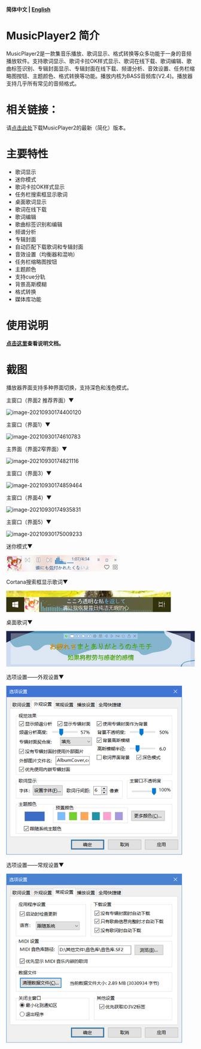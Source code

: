 **简体中文 | [English](https://github.com/zhongyang219/MusicPlayer2/blob/master/README_en-us.md)**<br>

# MusicPlayer2 简介

MusicPlayer2是一款集音乐播放、歌词显示、格式转换等众多功能于一身的音频播放软件。支持歌词显示、歌词卡拉OK样式显示、歌词在线下载、歌词编辑、歌曲标签识别、专辑封面显示、专辑封面在线下载、频谱分析、音效设置、任务栏缩略图按钮、主题颜色、格式转换等功能。播放内核为BASS音频库(V2.4)。播放器支持几乎所有常见的音频格式。

# 相关链接：

请[点击此处](https://github.com/0xHertz/MusicPlayer2/releases)下载MusicPlayer2的最新（简化）版本。

# 主要特性

* 歌词显示
* 迷你模式
* 歌词卡拉OK样式显示
* 任务栏搜索框显示歌词
* 桌面歌词显示
* 歌词在线下载
* 歌词编辑
* 歌曲标签识别和编辑
* 频谱分析
* 专辑封面
* 自动匹配下载歌词和专辑封面
* 音效设置（均衡器和混响）
* 任务栏缩略图按钮
* 主题颜色
* 支持cue分轨
* 背景高斯模糊
* 格式转换
* 媒体库功能

# 使用说明

**[点击这里](https://github.com/zhongyang219/MusicPlayer2/wiki)查看说明文档。**

# 截图

播放器界面支持多种界面切换，支持深色和浅色模式。

主窗口（界面2 推荐界面）▼

![image-20210930174400120](https://gitee.com/l-1ertz/Typora/raw/master/img/image-20210930174400120.png)

主窗口（界面1）▼

![image-20210930174610783](https://gitee.com/l-1ertz/Typora/raw/master/img/image-20210930174610783.png)

主界面（界面2窄界面）▼

![image-20210930174821116](https://gitee.com/l-1ertz/Typora/raw/master/img/image-20210930174821116.png)

主窗口（界面3）▼

![image-20210930174859464](https://gitee.com/l-1ertz/Typora/raw/master/img/image-20210930174859464.png)

主窗口（界面4）▼

![image-20210930174935831](https://gitee.com/l-1ertz/Typora/raw/master/img/image-20210930174935831.png)

主窗口（界面5）▼

![image-20210930175009233](https://gitee.com/l-1ertz/Typora/raw/master/img/image-20210930175009233.png)

迷你模式▼

<img src="Screenshots/Mini_mode.png" style="zoom:80%;" />

Cortana搜索框显示歌词▼

<img src="Screenshots/Cortana_lyric.png" style="zoom:80%;" />

桌面歌词▼

<img src="Screenshots/desktop_lyric.jpg" style="zoom:80%;" />

选项设置——外观设置▼

<img src="Screenshots/options.png" style="zoom:80%;" />

选项设置——常规设置▼

<img src="Screenshots/options2.png" style="zoom:80%;" />

